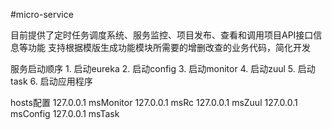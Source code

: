 ﻿#micro-service

目前提供了定时任务调度系统、服务监控、项目发布、查看和调用项目API接口信息等功能
支持根据模版生成功能模块所需要的增删改查的业务代码，简化开发

服务启动顺序
	1. 启动eureka
	2. 启动config
	3. 启动monitor
	4. 启动zuul
	5. 启动task
	6. 启动应用程序


hosts配置
127.0.0.1	msMonitor
127.0.0.1	msRc
127.0.0.1	msZuul
127.0.0.1	msConfig
127.0.0.1	msTask